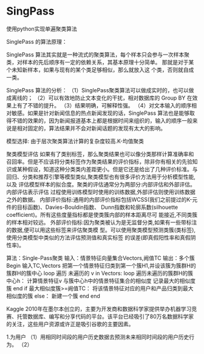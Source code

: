 # SingPass
使用python实现单遍聚类算法

SinglePass 的算法原理：

SinglePass 算法其实就是一种流式的聚类算法，每个样本只会参与一次样本聚类，对样本的先后顺序有一定的依赖关系，其基本原理十分简单。
那就是对于某个未知新样本，如果与现有的某个类足够相似，那么就放入这
个类，否则就自成一类。

SinglePass 算法的分析：
（1）SinglePass聚类算法可以做成实时的，也可以做成离线的；
（2）可以有效地防止文本变化的干扰，相对数据库的 Group BY 在效果上有了不错的提升。
（3）结果明确，可解释性强。
（4）对文本输入的顺序相对敏感。如果是针对新闻信息的热点新闻发现的话，SinglePass 算法也是能够取得不错的效果的，因为新闻报道基本上都是根据时间来组织的，输入的顺序一般来说是相对固定的，算法结果并不会对新闻话题的发现有太大的影响。

模型选择:
 由于层次聚类算法计算的复杂度较高.K-均值聚类


聚类模型评估
如果有了类别标签，那么聚类结果也可以像分类那样计算准确率和召回率。但是不应该将分类标签作为聚类结果的评价指标，除非你有相关的先验知识或某种假设，知道这种分类类内差距更小。但是它还是给出了几种评价标准。与回归、分类和推荐引擎等模型类似,聚类模型也有很多评价方法用于分析模型性能,以及
评估模型样本的拟合度。聚类的评估通常分为两部分:内部评估和外部评估。内部评估表示评估
过程使用训练模型时使用的训练数据,外部评估则使用训练数据之外的数据。
内部评价指标:通用的内部评价指标包括WCSS(我们之前提过的K-元件的目标函数)、Davies-Bouldin指数、
Dunn指数和轮廓系数(silhouette coefficient)。所有这些度量指标都是使类簇内部的样本距离尽可
能接近,不同类簇的样本相对较远。
外部评价指标:因为聚类被认为是无监督分类,如果有一些带标注的数据,便可以用这些标签来评估聚类模
型。可以使用聚类模型预测类簇(类标签),使用分类模型中类似的方法评估预测值和真实标签
的误差(即真假阳性率和真假阴性率)。

算法：Single-Pass聚类
输入：情景特征向量集合Vectors,阙值TC
输出：多个簇
Begin
    输入TC,Vectors
    把第一个情景特征归类到第一个簇H1,并设该簇为簇群H的簇群H的簇中心
    loop  遍历 未遍历的 v in Vectors:
            loop 遍历未遍历的簇群H的簇中心h：
                计算情景特征v 与簇中心h中的情景特征集合的相似度
                记录最大的相似度簇
            end
            if 最大相似度簇>=阙值TC：
                将该情景特征对应的用户和产品归类到最大相似度的簇
            else：
            新建一个簇
    end
end

Kaggle 2010年在墨尔本创立的，主要为开发商和数据科学家提供举办机器学习竞赛、托管数据库、编写和分享代码的平台。该平台已经吸引了80万名数据科学家的关注，这些用户资源或许正是吸引谷歌的主要因素。

1.为用户
（1）用相同时间段的用户历史数据去预测未来相同时间段的用户历史行为。
（2）



